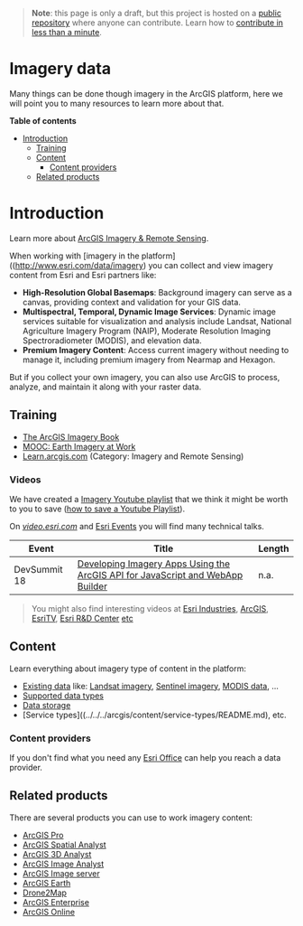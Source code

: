 > **Note**: this page is only a draft, but this project is hosted on a [public repository](https://github.com/hhkaos/awesome-arcgis) where anyone can contribute. Learn how to [contribute in less than a minute](https://github.com/hhkaos/awesome-arcgis/blob/master/CONTRIBUTING.md#contributions).

# Imagery data

Many things can be done though imagery in the ArcGIS platform, here we will point you to many resources to learn more about that.

<!-- START doctoc generated TOC please keep comment here to allow auto update -->
<!-- DON'T EDIT THIS SECTION, INSTEAD RE-RUN doctoc TO UPDATE -->
**Table of contents**

- [Introduction](#introduction)
  - [Training](#training)
  - [Content](#content)
    - [Content providers](#content-providers)
  - [Related products](#related-products)

<!-- END doctoc generated TOC please keep comment here to allow auto update -->

# Introduction

Learn more about [ArcGIS Imagery & Remote Sensing](http://www.esri.com/arcgis/imagery-remote-sensing).

When working with [imagery in the platform]((http://www.esri.com/data/imagery) you can collect and view imagery content from Esri and Esri partners like:

* **High-Resolution Global Basemaps**: Background imagery can serve as a canvas, providing context and validation for your GIS data.
* **Multispectral, Temporal, Dynamic Image Services**: Dynamic image services suitable for visualization and analysis include Landsat, National Agriculture Imagery Program (NAIP), Moderate Resolution Imaging Spectroradiometer (MODIS), and elevation data.
* **Premium Imagery Content**: Access current imagery without needing to manage it, including premium imagery from Nearmap and Hexagon.


But if you collect your own imagery, you can also use ArcGIS to process, analyze, and maintain it along with your raster data.

## Training

* [The ArcGIS Imagery Book](https://learn.arcgis.com/en/arcgis-imagery-book/)
* [MOOC: Earth Imagery at Work](https://www.esri.com/training/catalog/57aba196cbc441087e0d2395/earth-imagery-at-work/)
* [Learn.arcgis.com](https://learn.arcgis.com/en/gallery/) (Category: Imagery and Remote Sensing)


### Videos

We have created a [Imagery Youtube playlist](https://www.youtube.com/playlist?list=PLahIW2YFPQd5uO1xe6QmO2wsQHfWnRs-B) that we think it might be worth to you to save ([how to save a Youtube Playlist](../../../assets/SavePlaylist.gif)).

On [*video.esri.com*](https://www.esri.com/videos/search?q=TOPIC#?sortby=recent) and [Esri Events](https://www.youtube.com/channel/UC_yE3TatdZKAXvt_TzGJ6mw/search?query=TOPIC) you will find many technical talks.

|Event|Title|Length|
|---|---|---|
|DevSummit 18|[Developing Imagery Apps Using the ArcGIS API for JavaScript and WebApp Builder](https://www.youtube.com/watch?v=jxK326-79Aw&list=PLaPDDLTCmy4aA6oxJVe1YsJlxJO_0psyv&index=74&t=0s)|n.a.

> You might also find interesting videos at [Esri Industries](https://www.youtube.com/channel/UCZTiOg3n0pqUDSatq7mS2PA/search?query="TOPIC"), [ArcGIS](https://www.youtube.com/channel/UCgGDPs8cte-VLJbgpaK4GPw/search?query="TOPIC"), [EsriTV](https://www.youtube.com/user/esritv/search?query="TOPIC"), [Esri R&D Center](https://www.youtube.com/user/esripdx/search?query="TOPIC") [etc](https://esri-es.github.io/awesome-arcgis/esri/#youtube-channels)


## Content

Learn everything about imagery type of content in the platform:

* [Existing data](../../../arcgis/content/data-providers/README.md) like: [Landsat imagery](../../../arcgis/content/data-providers/usgs-nasa/landsat/README.md), [Sentinel imagery](../../../arcgis/content/data-providers/esa/sentinel/README.md), [MODIS data](../../../arcgis/content/data-providers/usgs-nasa/modis/README.md), ...
* [Supported data types](../../../arcgis/content/data-types/README.md)
* [Data storage](../../../arcgis/content/data-storage/README.md)
* [Service types]((../../../arcgis/content/service-types/README.md), etc.

### Content providers

If you don't find what you need any [Esri Office](http://www.esri.com/about-esri/contact) can help you reach a data provider.

## Related products

There are several products you can use to work imagery content:

* [ArcGIS Pro](../../../arcgis/products/arcgis-desktop/arcgis-pro/README.md)
* [ArcGIS Spatial Analyst](../../../arcgis/products/extensions/spatial-analyst/README.md)
* [ArcGIS 3D Analyst](../../../arcgis/products/extensions/3d-analyst/README.md)
* [ArcGIS Image Analyst](../../../arcgis/products/extensions/image-analyst/README.md)
* [ArcGIS Image server](../../../arcgis/products/arcgis-enterprise/arcgis-server/image-server/README.md)
* [ArcGIS Earth](../../../arcgis/products/arcgis-earth/README.md)
* [Drone2Map](../../../arcgis/products/drone2map/README.md)
* [ArcGIS Enterprise](../../../arcgis/products/arcgis-enterprise/README.md)
* [ArcGIS Online](../../../arcgis/products/arcgis-online/README.md)
